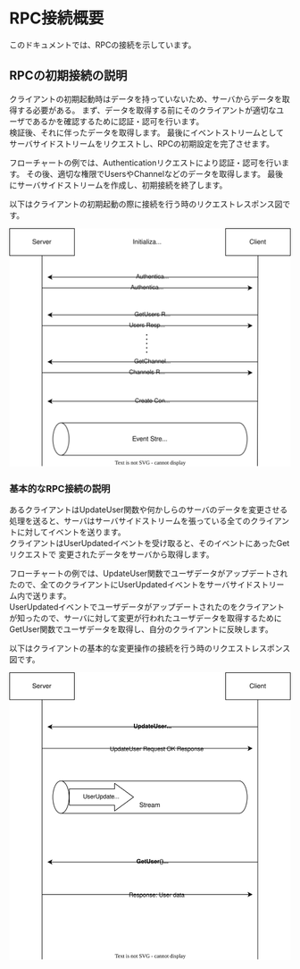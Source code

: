 # RPC接続概要

このドキュメントでは、RPCの接続を示しています。

## RPCの初期接続の説明

クライアントの初期起動時はデータを持っていないため、サーバからデータを取得する必要がある。
まず、データを取得する前にそのクライアントが適切なユーザであるかを確認するために認証・認可を行います。  
検証後、それに伴ったデータを取得します。
最後にイベントストリームとしてサーバサイドストリームをリクエストし、RPCの初期設定を完了させます。

フローチャートの例では、Authenticationリクエストにより認証・認可を行います。
その後、適切な権限でUsersやChannelなどのデータを取得します。
最後にサーバサイドストリームを作成し、初期接続を終了します。

以下はクライアントの初期起動の際に接続を行う時のリクエストレスポンス図です。

![](img/rpc_connection_initialization.svg)

### 基本的なRPC接続の説明

あるクライアントはUpdateUser関数や何かしらのサーバのデータを変更させる処理を送ると、サーバはサーバサイドストリームを張っている全てのクライアントに対してイベントを送ります。  
クライアントはUserUpdatedイベントを受け取ると、そのイベントにあったGetリクエストで
変更されたデータをサーバから取得します。

フローチャートの例では、UpdateUser関数でユーザデータがアップデートされたので、全てのクライアントにUserUpdatedイベントをサーバサイドストリーム内で送ります。  
UserUpdatedイベントでユーザデータがアップデートされたのをクライアントが知ったので、サーバに対して変更が行われたユーザデータを取得するためにGetUser関数でユーザデータを取得し、自分のクライアントに反映します。

以下はクライアントの基本的な変更操作の接続を行う時のリクエストレスポンス図です。

![](img/rpc_connection.svg)
